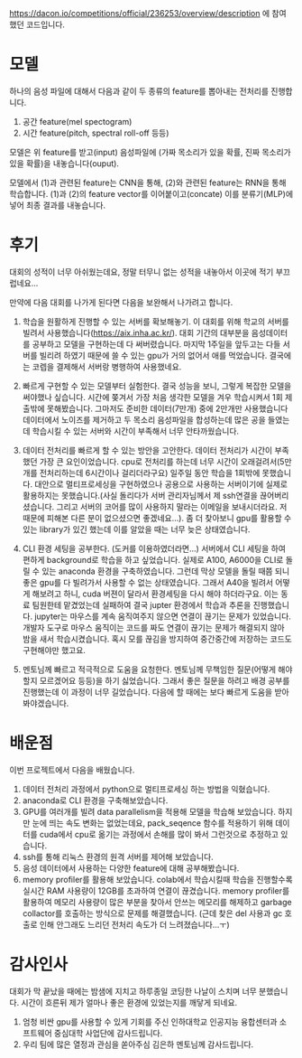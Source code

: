 https://dacon.io/competitions/official/236253/overview/description
에 참여했던 코드입니다.

# 모델
하나의 음성 파일에 대해서 다음과 같이 두 종류의 feature를 뽑아내는 전처리를 진행합니다.
1. 공간 feature(mel spectogram)
2. 시간 feature(pitch, spectral roll-off 등등)

모델은 위 feature를 받고(input) 음성파일에 (가짜 목소리가 있을 확률, 진짜 목소리가 있을 확률)을 내놓습니다(ouput).

모델에서 (1)과 관련된 feature는 CNN을 통해, (2)와 관련된 feature는 RNN을 통해 학습합니다.
(1)과 (2)의 feature vector를 이어붙이고(concate) 이를 분류기(MLP)에 넣어 최종 결과를 내놓습니다.

# 후기
대회의 성적이 너무 아쉬웠는데요, 정말 터무니 없는 성적을 내놓아서 이곳에 적기 부끄럽네요...

만약에 다음 대회를 나가게 된다면 다음을 보완해서 나가려고 합니다.
1. 학습을 원활하게 진행할 수 있는 서버를 확보해놓기.
이 대회를 위해 학교의 서버를 빌려서 사용했습니다(https://aix.inha.ac.kr/). 대회 기간의 대부분을 음성데이터를 공부하고 모델을 구현하는데 다 써버렸습니다. 마지막 1주일을 앞두고는 다들 서버를 빌리려 하였기 때문에 쓸 수 있는 gpu가 거의 없어서 애를 먹었습니다. 결국에는 코렙을 결제해서 서버랑 병행하여 사용했네요.

2. 빠르게 구현할 수 있는 모델부터 실험한다.
결국 성능을 보니, 그렇게 복잡한 모델을 써야했나 싶습니다. 시간에 쫒겨서 가장 처음 생각한 모델을 겨우 학습시켜서 1회 제출밖에 못해봤습니다. 그마저도 준비한 데이터(7만개) 중에 2만개만 사용했습니다
데이터에서 노이즈를 제거하고 두 목소리 음성파일을 합성하는데 많은 공을 들였는데 학습시킬 수 있는 서버와 시간이 부족해서 너무 안타까웠습니다. 

3. 데이터 전처리를 빠르게 할 수 있는 방안을 고안한다.
데이터 전처리가 시간이 부족했던 가장 큰 요인이었습니다. cpu로 전처리를 하는데 너무 시간이 오래걸려서(5만개를 전처리하는데 6시간이나 걸리더라구요) 일주일 동안 학습을 1회밖에 못했습니다. 대안으로 멀티프로세싱을 구현하였으나 공용으로 사용하는 서버이기에 실제로 활용하지는 못했습니다.(사실 돌리다가 서버 관리자님께서 제 ssh연결을 끊어버리셨습니다. 그리고 서버의 코어를 많이 사용하지 말라는 이메일을 보내시더라요. 저 때문에 피해본 다른 분이 없으셨으면 좋겠네요...). 좀 더 찾아보니 gpu를 활용할 수 있는 library가 있긴 했는데 이를 알았을 때는 너무 늦은 상태였습니다.

4. CLI 환경 세팅을 공부한다. (도커를 이용하였더라면...)
서버에서 CLI 세팅을 하여 편하게 background로 학습을 하고 싶었습니다. 실제로 A100, A6000을 CLI로 돌릴 수 있는 anaconda 환경을 구축하였습니다. 그런데 막상 모델을 돌릴 때쯤 되니 좋은 gpu를 다 빌려가서 사용할 수 없는 상태였습니다. 그래서 A40을 빌려서 어떻게 해보려고 하니, cuda 버젼이 달라서 환경세팅을 다시 해야 하더라구요. 이는 동료 팀원한테 맡겼었는데 실패하여 결국 jupter 환경에서 학습과 추론을 진행했습니다. jupyter는 마우스를 계속 움직여주지 않으면 연결이 끊기는 문제가 있었습니다. 개발자 도구로 마우스 움직이는 코드를 짜도 연결이 끊기는 문제가 해결되지 않아 밤을 새서 학습시켰습니다. 혹시 모를 끊김을 방지하여 중간중간에 저장하는 코드도 구현해야만 했고요. 

5. 멘토님께 빠르고 적극적으로 도움을 요청한다. 
멘토님께 무책임한 질문(어떻게 해야할지 모르겠어요 등등)을 하기 싫었습니다. 그래서 좋은 질문을 하려고 배경 공부를 진행했는데 이 과정이 너무 길었습니다. 다음에 할 때에는 보다 빠르게 도움을 받아봐야겠습니다.

# 배운점
이번 프로젝트에서 다음을 배웠습니다.
1. 데이터 전처리 과정에서 python으로 멀티프로세싱 하는 방법을 익혔습니다.
2. anaconda로 CLI 환경을 구축해보았습니다.
3. GPU를 여러개를 빌려 data parallelism을 적용해 모델을 학습해 보았습니다. 하지만 눈에 띄는 속도 변화는 없었는데요, pack_seqence 함수를 적용하기 위해 데이터를 cuda에서 cpu로 옮기는 과정에서 손해를 많이 봐서 그런것으로 추정하고 있습니다.
5. ssh를 통해 리눅스 환경의 원격 서버를 제어해 보았습니다.
4. 음성 데이터에서 사용하는 다양한 feature에 대해 공부해봤습니다.
5. memory profiler를 활용해 보았습니다. colab에서 학습시킬때 학습을 진행할수록 실시간 RAM 사용량이 12GB를 초과하여 연결이 끊겼습니다. memory profiler를 활용하여 메모리 사용량이 많은 부분을 찾아서 안쓰는 메모리를 해제하고 garbage collactor를 호출하는 방식으로 문제를 해결했습니다. (근데 찾은 del 사용과 gc 호출로 인해 안그래도 느리던 전처리 속도가 더 느려졌습니다...ㅜ)

# 감사인사
대회가 막 끝났을 때에는 밤샘에 지치고 하루종일 코딩한 나날이 스치며 너무 분했습니다. 시간이 흐른뒤 제가 얼마나 좋은 환경에 있었는지를 깨닿게 되네요.
1. 엄청 비싼 gpu를 사용할 수 있게 기회를 주신 인하대학교 인공지능 융합센터과 소프트웨어 중심대학 사업단에 감사드립니다.
2. 우리 팀에 많은 열정과 관심을 쏟아주심 김은하 멘토님께 감사드립니다.
